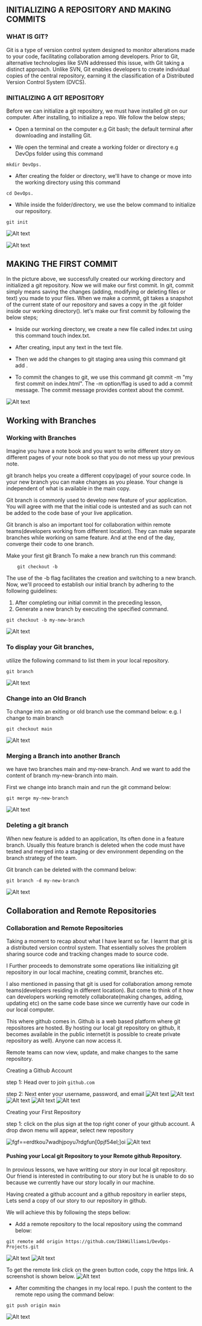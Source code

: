 ##  INITIALIZING A REPOSITORY AND MAKING COMMITS
### WHAT IS GIT?
Git is a type of version control system designed to monitor alterations made to your code, facilitating collaboration among developers. Prior to Git, alternative technologies like SVN addressed this issue, with Git taking a distinct approach. Unlike SVN, Git enables developers to create individual copies of the central repository, earning it the classification of a Distributed Version Control System (DVCS).

### INITIALIZING A GIT REPOSITORY
Before we can initialize a git repository, we must have installed git on our computer. After installing, to initialize a repo. We follow the below steps;

-   Open a terminal on the computer e.g Git bash; the default terminal after downloading and installing Git.

-   We open the terminal and create a working folder or directory e.g DevOps folder using this command 
```
mkdir DevOps.
```

-   After creating the folder or directory, we'll have to change or move into the working directory using this command 
```
cd DevOps.
```

-   While inside the folder/directory, we use the below command to initialize our repository.
```
git init
``` 
![Alt text](images/initialization.png)

![Alt text](images/git_repo.png)

##  MAKING THE FIRST COMMIT
In the picture above, we successfully created our working directory and initialized a git repository. Now we will make our first commit. In git, commit simply means saving the changes (adding, modifying or deleting files or text) you made to your files. When we make a commit, git takes a snapshot of the current state of our repository and saves a copy in the .git folder inside our working directory().
let's make our first commit by following the below steps;

-   Inside our working directory, we create a new file called index.txt using this command touch index.txt.

-   After creating, input any text in the text file.

-   Then we add the changes to git staging area using this command git add .

-   To commit the changes to git, we use this command git commit -m "my first commit on index.html". The -m option/flag is used to add a commit message. The commit message provides context about the commit.

![Alt text](images/first_commit.png)

 ## Working with Branches
### Working with Branches
Imagine you have a note book and you want to write different story on different pages of your note book so that you do not mess up your previous note.

git branch helps you create a different copy(page) of your source code. In your new branch you can make changes as you please. Your change is independent of
what is available in the main copy.

Git branch is commonly used to develop new feature of your application. You will agree with me that the initial code is untested and as such can not be added to
the code base of your live application.

Git branch is also an important tool for collaboration within remote teams(developers working from different location). They can make separate branches while
working on same feature. And at the end of the day, converge their code to one branch.

Make your first git Branch
To make a new branch run this command: 

```
    git checkout -b
```

The use of the -b flag facilitates the creation and switching to a new branch. Now, we'll proceed to establish our initial branch by adhering to the following guidelines:

1. After completing our initial commit in the preceding lesson,
2. Generate a new branch by executing the specified command.
```
git checkout -b my-new-branch
```

![Alt text](images/my-new-branch.png)
###    To display your Git branches, 
utilize the following command to list them in your local repository.
 
 ```
 git branch
 ```
![Alt text](images/granch-check.png)

###    Change into an Old Branch
To change into an exiting or old branch use the command below:
e.g. I change to main branch
```
git checkout main
```
![Alt text](images/switch2oldbranch.png)

### Merging a Branch into another Branch
we have two branches main and my-new-branch. And we want to add the content of branch my-new-branch into main.

First we change into branch main and run the git command below:

```
git merge my-new-branch
```

![Alt text](images/mergeNew2old.png)

###    Deleting a git branch
When new feature is added to an application, Its often done in a feature branch. Usually this feature branch is deleted when the code must have tested and
merged into a staging or dev environment depending on the branch strategy of the team.

Git branch can be deleted with the command below:

```
git branch -d my-new-branch
```
![Alt text](images/branchDelete.png)

##  Collaboration and Remote Repositories
### Collaboration and Remote Repositories

Taking  a moment to recap about what I have learnt so far. I learnt that git is a distributed version control system. That essentially solves the problem
sharing source code and tracking changes made to source code.

I Further proceeds to demonstrate some operations like initializing git repository in our local machine, creating commit, branches etc.

I also mentioned in passing that git is used for collaboration among remote teams(developers residing in different location). But come to think of it how can
developers working remotely collaborate(making changes, adding, updating etc) on the same code base since we currently have our code in our local computer.

This where github comes in. Github is a web based platform where git repositores are hosted. By hosting our local git repository on github, it becomes available
in the public internet(it is possible to create private repository as well). Anyone can now access it.

Remote teams can now view, update, and make changes to the same repository.

Creating a Github Account

step 1: Head over to join ```github.com```

step 2: Next enter your username, password, and email
![Alt text](images/sigupGIT.png)
![Alt text](images/signupCr8.png)
![Alt text](images/signupConfirm8ion.png)
![Alt text](images/signupPreference.png)
![Alt text](images/signupFreeGitplan.png)

Creating your First Repository

step 1: click on the plus sign at the top right coner of your github account. A drop dwon menu will appear, select new repository

![fgf==erdtkou7wadhjpoyu7rdgfun[0pjf54el;]oi](images/cre8tingrepo.png)
![Alt text](images/cre8repo.png)
####    Pushing your Local git Repository to your Remote github Repository.
In provious lessons, we have writting our story in our local git repository. Our friend is interested in contributing to our story but he is unable to do so because
we currently have our story locally in our machine.

Having created a github account and a github repository in earlier steps, Lets send a copy of our story to our repository in github.

We will achieve this by following the steps bellow:

-   Add a remote repository to the local repository using the command below:
```
git remote add origin https://github.com/IbkWilliams1/DevOps-Projects.git
```

![Alt text](images/remoteConfig.png)
![Alt text](images/remoteRepoConf.png)

To get the remote link click on the green button code, copy the https link. A screenshot is shown below.
![Alt text](images/remoteConfiglink.png)

-   After commiting the changes in my local repo. I push the content to the remote repo using the command below:

```
git push origin main
```
![Alt text](images/push2main.png)